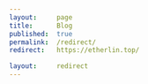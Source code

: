 ```yaml
---
layout: 	page
title: 		Blog
published:	true
permalink:	/redirect/
redirect: 	https://etherlin.top/

layout: 	redirect
---
```



